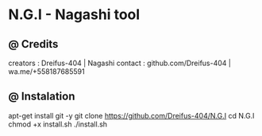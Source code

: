 # N.G.I - Nagashi tool

 @ Credits
 ----------

creators : Dreifus-404            | Nagashi
contact  : github.com/Dreifus-404 | wa.me/+558187685591

 @ Instalation
 --------------

apt-get install git -y
git clone https://github.com/Dreifus-404/N.G.I
cd N.G.I
chmod +x install.sh
./install.sh
